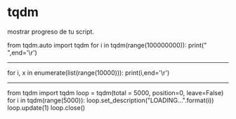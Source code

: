 # tqdm
mostrar progreso de tu script.

from tqdm.auto import tqdm
for i in tqdm(range(100000000)):
	print(" ",end='\r')
________________________________________________________________________________

for i, x in enumerate(list(range(10000))):
	print(i,end='\r')
________________________________________________________________________________

from tqdm import tqdm
loop = tqdm(total = 5000, position=0, leave=False)
for i in tqdm(range(5000)):
	loop.set_description("LOADING...".format(i))
	loop.update(1)
loop.close()
